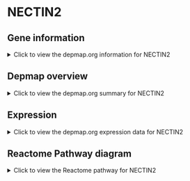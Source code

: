 <h1>NECTIN2</h1>

<h2>Gene information</h2>
<details>
  <summary>Click to view the depmap.org information for NECTIN2</summary>
  <p><a href="https://depmap.org/portal/gene/NECTIN2?tab=about" target="_BLANK">Open page in a new tab...</a></p>
  <iframe src="https://depmap.org/portal/gene/NECTIN2?tab=about" style="border:none;width:100%;height:800px"></iframe>
</details>

<h2>Depmap overview</h2>
<details>
  <summary>Click to view the depmap.org summary for NECTIN2</summary>
  <p><a href="https://depmap.org/portal/gene/NECTIN2?tab=overview" target="_BLANK">Open page in a new tab...</a></p>
  <iframe src="https://depmap.org/portal/gene/NECTIN2?tab=overview" style="border:none;width:100%;height:800px"></iframe>
</details>

<h2>Expression</h2>
<details>
  <summary>Click to view the depmap.org expression data for NECTIN2</summary>
  <p><a href="https://depmap.org/portal/gene/NECTIN2?tab=characterization" target="_BLANK">Open page in a new tab...</a></p>
  <iframe src="https://depmap.org/portal/gene/NECTIN2?tab=characterization" style="border:none;width:100%;height:800px"></iframe>
</details>



<h2>Reactome Pathway diagram</h2>
<details>
  <summary>Click to view the Reactome pathway for NECTIN2</summary>
  <p><a href="https://reactome.org/PathwayBrowser/#/R-HSA-420597" target="_BLANK">Open page in a new tab...</a></p>
  <p>Nectin/Necl  trans heterodimerization</p>
<iframe src="https://reactome.org/PathwayBrowser/#/R-HSA-420597" style="border:none;width:100%;height:800px"></iframe>
</details>




